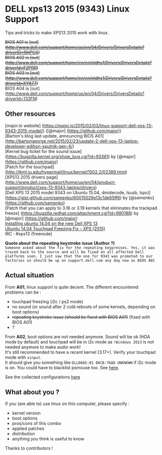 <h1>DELL xps13 2015 (9343) Linux Support</h1>
Tips and tricks to make XPS13 2015 work with linux.

~~BIOS A01 is [out] (http://www.dell.com/support/home/us/en/04/Drivers/DriversDetails?driverID=RHPC0)~~  
~~BIOS A02 is [out] (http://www.dell.com/support/home/en/en/nldhs1/Drivers/DriversDetails?driverId=F2PRR)~~  
~~BIOS A03 is [out] (http://www.dell.com/support/home/en/en/nldhs1/Drivers/DriversDetails?driverId=XY677)~~  
BIOS A04 is [out] (http://www.dell.com/support/home/us/en/04/Drivers/DriversDetails?driverId=133FN)

## Other resources
[major.io website] (https://major.io/2015/02/03/linux-support-dell-xps-13-9343-2015-model/) ([@major] (https://github.com/major))  
[Barton's blog last update, announcing BIOS A01] (http://bartongeorge.net/2015/02/23/update-2-dell-xps-13-laptop-developer-edition-sputnik-gen-4/)  
[Kernel bug ticket for the sound issue] (https://bugzilla.kernel.org/show_bug.cgi?id=93361) by [@major] (https://github.com/major)    
[Patch for the touchpad] (http://lkml.iu.edu/hypermail/linux/kernel/1502.2/02389.html)  
[XPS13 2015 drivers page] (http://www.dell.com/support/home/us/en/04/product-support/product/xps-13-9343-laptop/drivers)  
[Dell XPS 13 2015 model 9343 on Ubuntu 15.04, dmidecode, lsusb, lspci] (https://gist.github.com/semenko/60015029e13c1de65ff6) by [@semenko] (https://github.com/semenko)  
[Patch that you can apply to 3.18 or 3.19 kernels that eliminates the trackpad freeze] (https://bugzilla.redhat.com/attachment.cgi?id=990188) by [@major] (https://github.com/major)  
[Installing ubuntu 14.04 on the new Dell XPS 13](http://forthescience.org/blog/2015/04/21/installing_ubuntu_14_04_on_the_new_dell_xps_13_v2)  
[Ubuntu 14.04 Touchpad Freezing Fix – XPS (2015)](http://en.community.dell.com/support-forums/software-os/f/3525/t/19631683?dgc=SM&cid=259487&lid=5521379)  
IRC : #xps13 (freenode)

**Quote about the repeating keystroke issue (Author ?)**  
``Someone asked about the fix for the repeating keypresses. Yes, it was traced back to the source and will be fixed on all affected Dell platforms soon. I just saw that the one for 9343 was promoted to our factories so should be up on support.dell.com any day now as BIOS A01``

## Actual situation
From **A01**, linux support is quite decent. The different encountered problems can be :
 - touchpad freezing (i2c / ps2 mode)
 - no sound (or sound after 2 cold reboots of some kernels, depending on boot options)
 - ~~repeating keystroke issue (should be fixed with BIOS A01)~~ (fixed with BIOS A01)
 - ?
 
From **A02**, boot options are not needed anymore. Sound will be ok (HDA mode by default) and touchpad will be in i2c mode as ``!Windows 2013`` is not needed anymore to make audio work!  
It's still recommended to have a recent kernel (3.17+). Verify your touchpad mode with ``xinput``.  
It should give you something like ``DLL0665:01 06CB:76AD UNKNOWN`` if i2c mode is on. You could have to blacklist psmouse too. See [here](config6/psmouse-blacklist.conf).

See the collected configurations [here](configurations.md)
 
## What about you ?
If you (are able to) use linux on this computer, please specify :
 - kernel version
 - boot options
 - pros/cons of this combo
 - applied patches
 - distribution
 - anything you think is useful to know  
 
Thanks to contributors !
